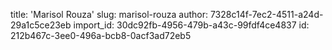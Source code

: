 title: 'Marisol Rouza'
slug: marisol-rouza
author: 7328c14f-7ec2-4511-a24d-29a1c5ce23eb
import_id: 30dc92fb-4956-479b-a43c-99fdf4ce4837
id: 212b467c-3ee0-496a-bcb8-0acf3ad72eb5
